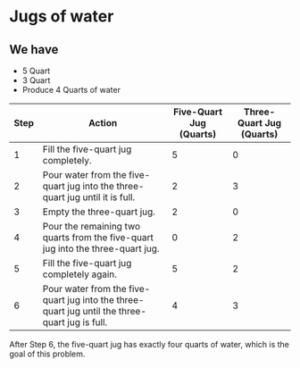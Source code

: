 # Jugs of water

## We have

- 5 Quart
- 3 Quart
- Produce 4 Quarts of water

| Step | Action                                                                                         | Five-Quart Jug (Quarts) | Three-Quart Jug (Quarts) |
| ---- | ---------------------------------------------------------------------------------------------- | ----------------------- | ------------------------ |
| 1    | Fill the five-quart jug completely.                                                            | 5                       | 0                        |
| 2    | Pour water from the five-quart jug into the three-quart jug until it is full.                  | 2                       | 3                        |
| 3    | Empty the three-quart jug.                                                                     | 2                       | 0                        |
| 4    | Pour the remaining two quarts from the five-quart jug into the three-quart jug.                | 0                       | 2                        |
| 5    | Fill the five-quart jug completely again.                                                      | 5                       | 2                        |
| 6    | Pour water from the five-quart jug into the three-quart jug until the three-quart jug is full. | 4                       | 3                        |

After Step 6, the five-quart jug has exactly four quarts of water, which is the goal of this problem.
